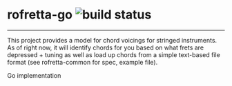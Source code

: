 # rofretta-go ![build status](https://travis-ci.org/cptavatar/rofretta-go.svg?branch=master "build status")
---
This project provides a model for chord voicings for stringed instruments. As of right now, it will identify chords for
you based on what frets are depressed + tuning as well as load up chords from a simple text-based file format (see rofretta-common for spec, example file).

Go implementation